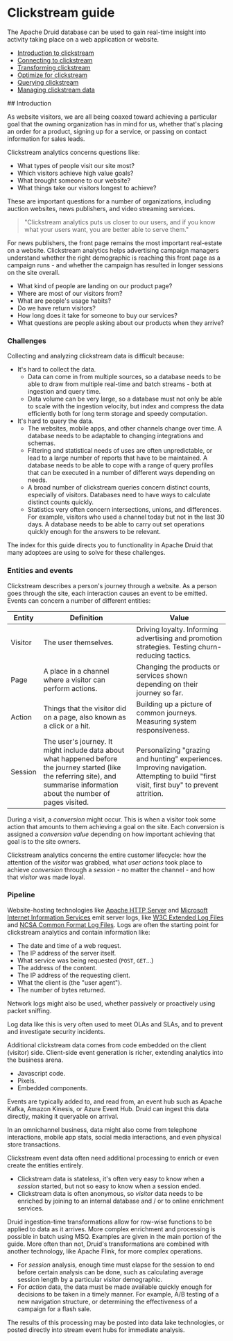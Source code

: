 # Clickstream guide

The Apache Druid database can be used to gain real-time insight into activity taking place on a web application or website.

* [Introduction to clickstream](#introduction)
* [Connecting to clickstream](01-connect.md)
* [Transforming clickstream](02-transform.md)
* [Optimize for clickstream](03-optimize.md)
* [Querying clickstream](04-query.md)
* [Managing clickstream data](05-manage.md)

## Introduction

As website visitors, we are all being coaxed toward achieving a particular goal that the owning organization has in mind for us, whether that's placing an order for a product, signing up for a service, or passing on contact information for sales leads.

Clickstream analytics concerns questions like:

* What types of people visit our site most?
* Which visitors achieve high value goals?
* What brought someone to our website?
* What things take our visitors longest to achieve?

These are important questions for a number of organizations, including auction websites, news publishers, and video streaming services.

> "Clickstream analytics puts us closer to our users, and if you know what your users want, you are better able to serve them."

For news publishers, the front page remains the most important real-estate on a website. Clickstream analytics helps advertising campaign managers understand whether the right demographic is reaching this front page as a campaign runs - and whether the campaign has resulted in longer sessions on the site overall.

* What kind of people are landing on our product page?
* Where are most of our visitors from?
* What are people's usage habits?
* Do we have return visitors?
* How long does it take for someone to buy our services?
* What questions are people asking about our products when they arrive?

### Challenges

Collecting and analyzing clickstream data is difficult because:

* It's hard to collect the data.
   * Data can come in from multiple sources, so a database needs to be able to draw from multiple real-time and batch streams - both at ingestion and query time.
   * Data volume can be very large, so a database must not only be able to scale with the ingestion velocity, but index and compress the data efficiently both for long term storage and speedy computation.
* It's hard to query the data.
   * The websites, mobile apps, and other channels change over time. A database needs to be adaptable to changing integrations and schemas.
   * Filtering and statistical needs of uses are often unpredictable, or lead to a large number of reports that have to be maintained. A database needs to be able to cope with a range of query profiles that can be executed in a number of different ways depending on needs.
   * A broad number of clickstream queries concern distinct counts, especially of visitors. Databases need to have ways to calculate distinct counts quickly.
   * Statistics very often concern intersections, unions, and differences. For example, visitors who used a channel today but not in the last 30 days. A database needs to be able to carry out set operations quickly enough for the answers to be relevant.

The index for this guide directs you to functionality in Apache Druid that many adoptees are using to solve for these challenges.

### Entities and events

Clickstream describes a person's journey through a website. As a person goes through the site, each interaction causes an event to be emitted. Events can concern a number of different entities:

| Entity | Definition | Value |
| --- | --- | --- |
| Visitor | The user themselves. | Driving loyalty. Informing advertising and promotion strategies. Testing churn-reducing tactics. |
| Page | A place in a channel where a visitor can perform actions. | Changing the products or services shown depending on their journey so far. |
| Action | Things that the visitor did on a page, also known as a click or a hit. | Building up a picture of common journeys. Measuring system responsiveness. |
| Session | The user's journey. It might include data about what happened before the journey started (like the referring site), and summarise information about the number of pages visited. | Personalizing "grazing and hunting" experiences. Improving navigation. Attempting to build "first visit, first buy" to prevent attrition. |

During a visit, a _conversion_ might occur. This is when a visitor took some action that amounts to them achieving a goal on the site. Each conversion is assigned a _conversion value_ depending on how important achieving that goal is to the site owners.

Clickstream analytics concerns the entire customer lifecycle: how the attention of the _visitor_ was grabbed, what _user actions_ took place to achieve _conversion_ through a _session_ - no matter the channel - and how that _visitor_ was made loyal.

### Pipeline

Website-hosting technologies like [Apache HTTP Server](https://httpd.apache.org/) and [Microsoft Internet Information Services](https://www.iis.net) emit server logs, like [W3C Extended Log Files](https://en.wikipedia.org/wiki/Extended_Log_Format) and [NCSA Common Format Log Files](https://en.wikipedia.org/wiki/Common_Log_Format). Logs are often the starting point for clickstream analytics and contain information like:

* The date and time of a web request.
* The IP address of the server itself.
* What service was being requested (`POST`, `GET`...)
* The address of the content.
* The IP address of the requesting client.
* What the client is (the "user agent").
* The number of bytes returned.

Network logs might also be used, whether passively or proactively using packet sniffing.

Log data like this is very often used to meet OLAs and SLAs, and to prevent and investigate security incidents.

Additional clickstream data comes from code embedded on the client (visitor) side. Client-side event generation is richer, extending analytics into the business arena.

* Javascript code.
* Pixels.
* Embedded components.

Events are typically added to, and read from, an event hub such as Apache Kafka, Amazon Kinesis, or Azure Event Hub. Druid can ingest this data directly, making it queryable on arrival.

In an omnichannel business, data might also come from telephone interactions, mobile app stats, social media interactions, and even physical store transactions.

Clickstream event data often need additional processing to enrich or even create the entities entirely.

* Clickstream data is stateless, it's often very easy to know when a _session_ started, but not so easy to know when a session ended.
* Clickstream data is often anonymous, so _visitor_ data needs to be enriched by joining to an internal database and / or to online enrichment services.

Druid ingestion-time transformations allow for row-wise functions to be applied to data as it arrives. More complex enrichment and processing is possible in batch using MSQ. Examples are given in the main portion of the guide. More often than not, Druid's transformations are combined with another technology, like Apache Flink, for more complex operations.

* For _session_ analysis, enough time must elapse for the session to end before certain analysis can be done, such as calculating average session length by a particular _visitor_ demographic.
* For _action_ data, the data must be made available quickly enough for decisions to be taken in a timely manner. For example, A/B testing of a new navigation structure, or determining the effectiveness of a campaign for a flash sale.

The results of this processing may be posted into data lake technologies, or posted directly into stream event hubs for immediate analysis.